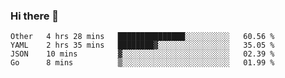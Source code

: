 ### Hi there 👋

<!--
**yeya24/yeya24** is a ✨ _special_ ✨ repository because its `README.md` (this file) appears on your GitHub profile.

Here are some ideas to get you started:

- 🔭 I’m currently working on ...
- 🌱 I’m currently learning ...
- 👯 I’m looking to collaborate on ...
- 🤔 I’m looking for help with ...
- 💬 Ask me about ...
- 📫 How to reach me: ...
- 😄 Pronouns: ...
- ⚡ Fun fact: ...
-->

<!--START_SECTION:waka-->
```text
Other   4 hrs 28 mins   ███████████████░░░░░░░░░░   60.56 % 
YAML    2 hrs 35 mins   ████████▓░░░░░░░░░░░░░░░░   35.05 % 
JSON    10 mins         ▓░░░░░░░░░░░░░░░░░░░░░░░░   02.39 % 
Go      8 mins          ▒░░░░░░░░░░░░░░░░░░░░░░░░   01.99 % 
```
<!--END_SECTION:waka-->
